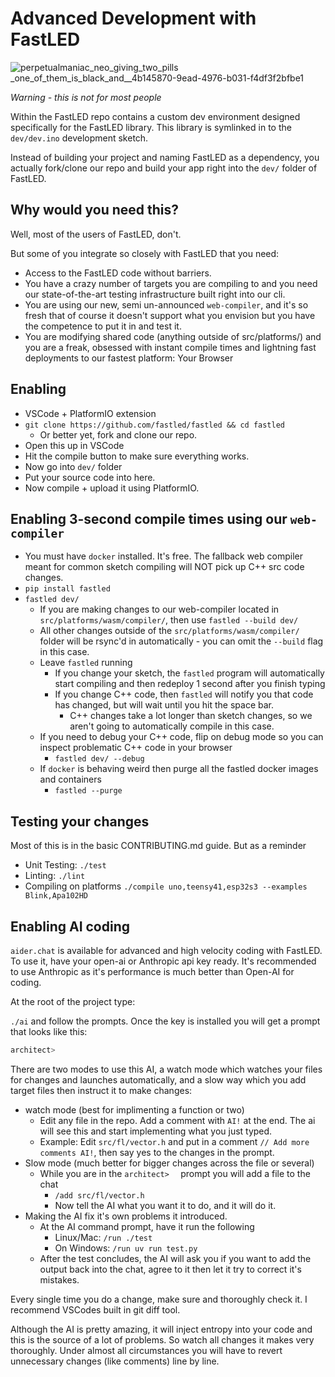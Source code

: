 # Advanced Development with FastLED

![perpetualmaniac_neo_giving_two_pills _one_of_them_is_black_and__4b145870-9ead-4976-b031-f4df3f2bfbe1](https://github.com/user-attachments/assets/9bba6113-688f-469f-8b51-bcb4fea910e5)

*Warning - this is not for most people*

Within the FastLED repo contains a custom dev environment designed specifically for the FastLED library. This library is symlinked in to the `dev/dev.ino` development sketch.

Instead of building your project and naming FastLED as a dependency, you actually fork/clone our repo and build your app right into the `dev/` folder of FastLED.

## Why would you need this?

Well, most of the users of FastLED, don't.

But some of you integrate so closely with FastLED that you need:

  * Access to the FastLED code without barriers.
  * You have a crazy number of targets you are compiling to and you need our state-of-the-art testing infrastructure built right into our cli.
  * You are using our new, semi un-announced `web-compiler`, and it's so fresh that of course it doesn't support what you envision but you have the competence to put it in and test it.
  * You are modifying shared code (anything outside of src/platforms/) and you are a freak, obsessed with instant compile times and lightning fast deployments to our fastest platform: Your Browser

## Enabling

  * VSCode + PlatformIO extension
  * `git clone https://github.com/fastled/fastled && cd fastled`
    * Or better yet, fork and clone our repo.
  * Open this up in VSCode
  * Hit the compile button to make sure everything works.
  * Now go into `dev/` folder
  * Put your source code into here.
  * Now compile + upload it using PlatformIO.

## Enabling 3-second compile times using our `web-compiler`

  * You must have `docker` installed. It's free. The fallback web compiler meant for common sketch compiling will NOT pick up C++ src code changes.
  * `pip install fastled`
  * `fastled dev/`
    * If you are making changes to our web-compiler located in `src/platforms/wasm/compiler/`, then use `fastled --build dev/`
    * All other changes outside of the `src/platforms/wasm/compiler/` folder will be rsync'd in automatically - you can omit the `--build` flag in this case.
    * Leave `fastled` running
      * If you change your sketch, the `fastled` program will automatically start compiling and then redeploy 1 second after you finish typing
      * If you change C++ code, then `fastled` will notify you that code has changed, but will wait until you hit the space bar.
        * C++ changes take a lot longer than sketch changes, so we aren't going to automatically compile in this case.
    * If you need to debug your C++ code, flip on debug mode so you can inspect problematic C++ code in your browser
      * `fastled dev/ --debug`
    * If `docker` is behaving weird then purge all the fastled docker images and containers
      * `fastled --purge`
           
## Testing your changes

Most of this is in the basic CONTRIBUTING.md guide. But as a reminder
  * Unit Testing: `./test`
  * Linting: `./lint`
  * Compiling on platforms `./compile uno,teensy41,esp32s3 --examples Blink,Apa102HD`
           
## Enabling AI coding

`aider.chat` is available for advanced and high velocity coding with FastLED. To use it, have your open-ai or Anthropic api key ready. It's recommended to use Anthropic as it's performance is much better than Open-AI for coding.

At the root of the project type:

`./ai` and follow the prompts. Once the key is installed you will get a prompt that looks like this:

```bash
architect>  
```

There are two modes to use this AI, a watch mode which watches your files for changes and launches automatically, and a slow way which you add target files then instruct it to make changes:

  * watch mode (best for implimenting a function or two)
    * Edit any file in the repo. Add a comment with `AI!` at the end. The ai will see this and start implementing what you just typed.
    * Example: Edit `src/fl/vector.h` and put in a comment `// Add more comments AI!`, then say yes to the changes in the prompt.
  * Slow mode (much better for bigger changes across the file or several)
    * While you are in the `architect>  ` prompt you will add a file to the chat
      * `/add src/fl/vector.h`
      * Now tell the AI what you want it to do, and it will do it.
  * Making the AI fix it's own problems it introduced.
    * At the AI command prompt, have it run the following
      * Linux/Mac: `/run ./test`
      * On Windows: `/run uv run test.py`
    * After the test concludes, the AI will ask you if you want to add the output back into the chat, agree to it then let it try to correct it's mistakes.
     
Every single time you do a change, make sure and thoroughly check it. I recommend VSCodes built in git diff tool.

Although the AI is pretty amazing, it will inject entropy into your code and this is the source of a lot of problems. So watch all changes it makes very thoroughly. Under almost all circumstances you will have to revert unnecessary changes (like comments) line by line.

